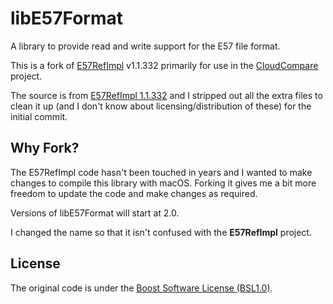 libE57Format
==

A library to provide read and write support for the E57 file format.

This is a fork of [E57RefImpl](https://sourceforge.net/projects/e57-3d-imgfmt/) v1.1.332 primarily for use in the [CloudCompare](https://github.com/CloudCompare/CloudCompare) project.

The source is from [E57RefImpl 1.1.332](https://sourceforge.net/projects/e57-3d-imgfmt/files/E57Refimpl-src/) and I stripped out all the extra files to clean it up (and I don't know about licensing/distribution of these) for the initial commit.

Why Fork?
--

The E57RefImpl code hasn't been touched in years and I wanted to make changes to compile this library with macOS. Forking it gives me a bit more freedom to update the code and make changes as required.

Versions of libE57Format will start at 2.0.

I changed the name so that it isn't confused with the **E57RefImpl** project.

License
--
The original code is under the [Boost Software License (BSL1.0)](https://opensource.org/licenses/BSL-1.0).
